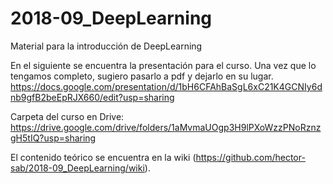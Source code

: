 # 2018-09_DeepLearning
Material para la introducción de DeepLearning

En el siguiente se encuentra la presentación para el curso. Una vez que lo tengamos completo, sugiero pasarlo a pdf y dejarlo en su lugar.
https://docs.google.com/presentation/d/1bH6CFAhBaSgL6xC21K4GCNIy6dnb9gfB2beEpRJX660/edit?usp=sharing

Carpeta del curso en Drive: https://drive.google.com/drive/folders/1aMvmaUOgp3H9lPXoWzzPNoRznzgH5tIQ?usp=sharing

El contenido teórico se encuentra en la wiki (https://github.com/hector-sab/2018-09_DeepLearning/wiki).
